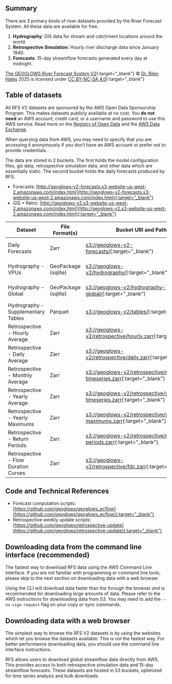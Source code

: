 ## Summary

There are 3 primary kinds of river datasets provided by the River Forecast System. All these data are available for free.

1. **Hydrography**: GIS data for stream and catchment locations around the world.
2. **Retrospective Simulation**: Hourly river discharge data since January 1940.
3. **Forecasts**: 15-day streamflow forecasts generated every day at midnight.

[The GEOGLOWS River Forecast System V2](https://www.geoglows.org){:target="_blank"} © [Dr. Riley Hales](https://hales.app) 2025 is licensed under [CC BY-NC-SA 4.0](https://creativecommons.org/licenses/by-nc-sa/4.0/){:target="_blank"}

## Table of datasets

All RFS V2 datasets are sponsored by the AWS Open Data Sponsorship Program. This makes datasets publicly available at no cost. You **do
not need** an AWS account, credit card, or a username and password to use this AWS service. Read more on
the [Registry of Open Data](https://registry.opendata.aws/geoglows-v2/) and
the [AWS Data Exchange](https://aws.amazon.com/marketplace/pp/prodview-aboaljwcz64zs).

When querying data from AWS, you may need to specify that you are accessing it anonymously if you don’t have an AWS account or prefer not to provide credentials.

The data are stored in 2 buckets. The first holds the model configuration files, gis data, retrospective simulation data, and other data which are
essentially static. The second bucket holds the daily forecasts produced by RFS.

- Forecasts: [http://geoglows-v2-forecasts.s3-website-us-west-2.amazonaws.com/index.html](http://geoglows-v2-forecasts.s3-website-us-west-2.amazonaws.com/index.html){:target="_blank"}
- GIS + Retro: [http://geoglows-v2.s3-website-us-west-2.amazonaws.com/index.html](http://geoglows-v2.s3-website-us-west-2.amazonaws.com/index.html){:target="_blank"}

| Dataset                              | File Format(s)      | Bucket URI and Path                                                                                                                        | AWS Region |
|--------------------------------------|---------------------|--------------------------------------------------------------------------------------------------------------------------------------------|------------|
| Daily Forecasts                      | Zarr                | [s3://geoglows-v2-forecasts/](http://geoglows-v2-forecasts.s3-website-us-west-2.amazonaws.com/index.html){:target="_blank"}                         | us-west-2  |
| Hydrography - VPUs                   | GeoPackage (sqlite) | [s3://geoglows-v2/hydrography/](http://geoglows-v2.s3-website-us-west-2.amazonaws.com/index.html#hydrography/){:target="_blank"}                            | us-west-2  |
| Hydrography - Global                 | GeoPackage (sqlite) | [s3://geoglows-v2/hydrography-global/](http://geoglows-v2.s3-website-us-west-2.amazonaws.com/index.html#hydrography-global/){:target="_blank"}              | us-west-2  |
| Hydrography - Supplementary Tables   | Parquet             | [s3://geoglows-v2/tables/](http://geoglows-v2.s3-website-us-west-2.amazonaws.com/index.html#tables/){:target="_blank"}                                      | us-west-2  |
| Retrospective - Hourly Average       | Zarr                | [s3://geoglows-v2/retrospective/hourly.zarr](http://geoglows-v2.s3-website-us-west-2.amazonaws.com/index.html#retrospective/hourly.zarr/){:target="_blank"}             | us-west-2  |
| Retrospective - Daily Average        | Zarr                | [s3://geoglows-v2/retrospective/daily.zarr](http://geoglows-v2.s3-website-us-west-2.amazonaws.com/index.html#retrospective/daily.zarr/){:target="_blank"}              | us-west-2  |
| Retrospective - Monthly Average      | Zarr                | [s3://geoglows-v2/retrospective/monthly-timeseries.zarr](http://geoglows-v2.s3-website-us-west-2.amazonaws.com/index.html#retrospective/monthly-timeseries.zarr/){:target="_blank"} | us-west-2  |
| Retrospective - Yearly Average       | Zarr                | [s3://geoglows-v2/retrospective/yearly-timeseries.zarr](http://geoglows-v2.s3-website-us-west-2.amazonaws.com/index.html#retrospective/yearly-timeseries.zarr/){:target="_blank"}  | us-west-2  |
| Retrospective - Yearly Maximums      | Zarr                | [s3://geoglows-v2/retrospective/yearly-maximums.zarr](http://geoglows-v2.s3-website-us-west-2.amazonaws.com/index.html#retrospective/yearly-maximums.zarr/){:target="_blank"}    | us-west-2  |
| Retrospective - Return Periods       | Zarr                | [s3://geoglows-v2/retrospective/return-periods.zarr](http://geoglows-v2.s3-website-us-west-2.amazonaws.com/index.html#retrospective/return-periods.zarr/){:target="_blank"}     | us-west-2  |
| Retrospective - Flow Duration Curves | Zarr                | [s3://geoglows-v2/retrospective/fdc.zarr](http://geoglows-v2.s3-website-us-west-2.amazonaws.com/index.html#retrospective/fdc.zarr/){:target="_blank"}                | us-west-2  |

## Code and Technical References

- Forecast computation scripts: [https://github.com/geoglows/geoglows_ecflow](https://github.com/geoglows/geoglows_ecflow){:target="_blank"}
- Retrospective weekly update scripts: [https://github.com/geoglows/retrospective-update](https://github.com/geoglows/retrospective-update){:target="_blank"}

## Downloading data from the command line interface (recommended)

The fastest way to download RFS data using the AWS Command Line Interface. If you are not familiar with programming or command line tools, please
skip to the next section on downloading data with a web browser.

Using the CLI will download data faster than the through the browser and is recommended for downloading large amounts of data. Please refer to the AWS
instructions for downloading data from S3. You may need to add the `--no-sign-request` flag on your copy or sync commands.

## Downloading data with a web browser

The simplest way to browse the RFS V2 datasets is by using the websites which let you browse the datasets available. This is not the fastest way.
For better performance downloading data, you should use the command line interface instructions.

RFS allows users to download global streamflow data directly from AWS. This provides access to both retrospective simulation data and 15-day
streamflow forecasts. These datasets are hosted in S3 buckets, optimized for time series analysis and bulk downloads.
